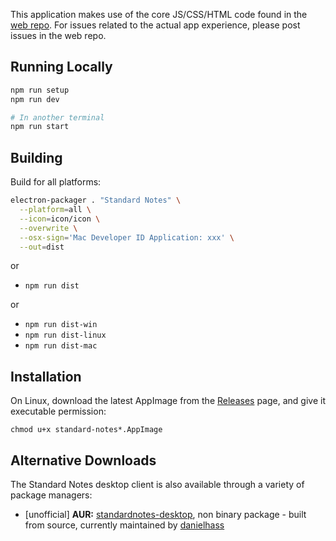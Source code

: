 This application makes use of the core JS/CSS/HTML code found in the [web repo](https://github.com/standardnotes/web). For issues related to the actual app experience, please post issues in the web repo.

## Running Locally

```bash
npm run setup
npm run dev

# In another terminal
npm run start
```

## Building

Build for all platforms:
```bash
electron-packager . "Standard Notes" \
  --platform=all \
  --icon=icon/icon \
  --overwrite \
  --osx-sign='Mac Developer ID Application: xxx' \
  --out=dist
```

or

- `npm run dist`

or

- `npm run dist-win`
- `npm run dist-linux`
- `npm run dist-mac`

## Installation

On Linux, download the latest AppImage from the [Releases](https://github.com/standardnotes/desktop/releases/latest) page, and give it executable permission:

`chmod u+x standard-notes*.AppImage`

## Alternative Downloads

The Standard Notes desktop client is also available through a variety of package managers:

* [unofficial] **AUR:** [standardnotes-desktop](https://aur.archlinux.org/packages/standardnotes-desktop/), non binary package - built from source, currently maintained by [danielhass](https://github.com/danielhass)
